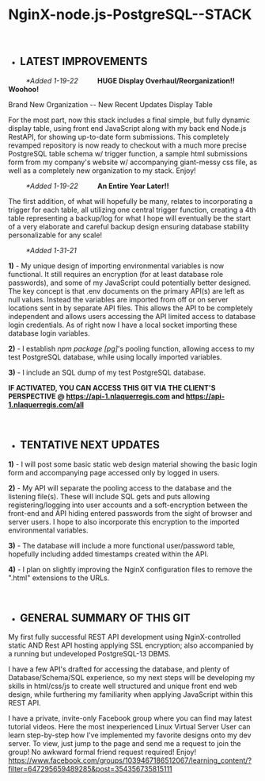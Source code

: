 # NginX-node.js-PostgreSQL--STACK

</br>

- ## LATEST IMPROVEMENTS 

&nbsp;&nbsp;&nbsp;&nbsp;&nbsp;&nbsp;&nbsp;&nbsp; <i>*Added 1-19-22</i>
&nbsp;&nbsp;&nbsp;&nbsp;&nbsp;&nbsp;&nbsp;&nbsp; <b>HUGE Display Overhaul/Reorganization!!  Woohoo!</b>
<br>

Brand New Organization -- New Recent Updates Display Table

For the most part, now this stack includes a final simple, but fully dynamic display table, using front end JavaScript along with my back end Node.js RestAPI, for showing up-to-date form submissions.  This completely revamped repository is now ready to checkout with a much more precise PostgreSQL table schema w/ trigger function, a sample html submissions form from my company's website w/ accompanying giant-messy css file, as well as a completely new organization to my stack.  Enjoy!
<br>

&nbsp;&nbsp;&nbsp;&nbsp;&nbsp;&nbsp;&nbsp;&nbsp; <i>*Added 1-19-22</i>
&nbsp;&nbsp;&nbsp;&nbsp;&nbsp;&nbsp;&nbsp;&nbsp; <b>An Entire Year Later!!</b>
<br>


The first addition, of what will hopefully be many, relates to incorporating a trigger for each table, all utilizing one central trigger function, creating a 4th table representing a backup/log for what I hope will eventually be the start of a very elaborate and careful backup design ensuring database stability personalizable for any scale!
<br>

&nbsp;&nbsp;&nbsp;&nbsp;&nbsp;&nbsp;&nbsp;&nbsp; <i>*Added 1-31-21</i>

<b>1)</b> - My unique design of importing environmental variables is now functional.  It still requires an encryption (for at least database role passwords), and some of my JavaScript could potentially better designed.  The key concept is that .env documents on the primary API(s) are left as null values.  Instead the variables are imported from off or on server locations sent in by separate API files.  This allows the API to be completely independent and allows users accessing the API limited access to database login credentials.  As of right now I have a local socket importing these database login variables.

<b>2)</b> -  I establish <i>npm package [pg]</i>'s pooling function, allowing access to my test PostgreSQL database, while using locally imported variables.

<b>3)</b> -  I include an SQL dump of my test PostgreSQL database.

<b> IF ACTIVATED, YOU CAN ACCESS THIS GIT VIA THE CLIENT'S PERSPECTIVE @ <https://api-1.nlaquerregis.com> and <https://api-1.nlaquerregis.com/all> </b> 

</br>

- ## TENTATIVE NEXT UPDATES


<b>1)</b> - I will post some basic static web design material showing the basic login form and accompanying page accessed only by logged in users.

<b>2)</b> -  My API will separate the pooling access to the database and the listening file(s). These will include SQL gets and puts allowing registering/logging into user accounts and a soft-encryption between the front-end and API hiding entered passwords from the sight of browser and server users.  I hope to also incorporate this encryption to the imported environmental variables.

<b>3)</b> - The database will include a more functional user/password table, hopefully including added timestamps created within the API.

<b>4)</b> - I plan on slightly improving the NginX configuration files to remove the ".html" extensions to the URLs.

</br>

- ## GENERAL SUMMARY OF THIS GIT

My first fully successful REST API development using NginX-controlled static AND Rest API hosting applying SSL encryption; also accompanied by a running but undeveloped PostgreSQL-13 DBMS.

I have a few API's drafted for accessing the database, and plenty of Database/Schema/SQL experience, so my next steps will be developing my skills in html/css/js to create well structured and unique front end web design, while furthering my familiarity when applying JavaScript within this REST API.

I have a private, invite-only Facebook group where you can find may latest tutorial videos. Here the most inexperienced Linux Virtual Server User can learn step-by-step how I've implemented my favorite designs onto my dev server.  To view, just jump to the page and send me a request to join the group!  No awkward formal friend request required! Enjoy!
<https://www.facebook.com/groups/1039467186512067/learning_content/?filter=647295659489285&post=354356735815111>

